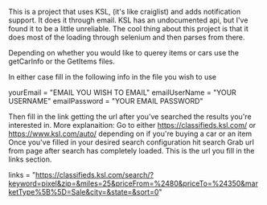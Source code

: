 This is a project that uses KSL, (it's like craiglist) and adds notification support. It does it through email. KSL has an undocumented api, but I've found it to be a little unreliable. The cool thing about this project is that it does most of the loading through selenium and then parses from there.

Depending on whether you would like to querey items or cars use the getCarInfo or the GetItems files.

In either case fill in the following info in the file you wish to use

yourEmail = "EMAIL YOU WISH TO EMAIL"
emailUserName = "YOUR USERNAME"
emailPassword = "YOUR EMAIL PASSWORD"


Then  fill in the link getting the url after you've searched the results you're interested in. 
	More explanaition:
		Go to either https://classifieds.ksl.com/ or https://www.ksl.com/auto/ depending on if you're buying a car or an item
		Once you've filled in your desired search configuration hit search
		Grab url from page after search has completely loaded.
		This is the url you fill in the links section.

links = "https://classifieds.ksl.com/search/?keyword=pixel&zip=&miles=25&priceFrom=%2480&priceTo=%24350&marketType%5B%5D=Sale&city=&state=&sort=0"
